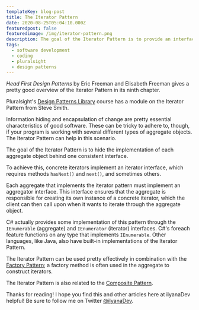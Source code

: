 ```yaml
---
templateKey: blog-post
title: The Iterator Pattern
date: 2020-08-25T05:04:10.000Z
featuredpost: false
featuredimage: /img/iterator-pattern.png
description: The goal of the Iterator Pattern is to provide an interface which allows the client to iterate through an aggregate object without having to know the implementation of the object. You may also know iterators as cursors.
tags:
  - software development
  - coding
  - pluralsight
  - design patterns
---
```


*Head First Design Patterns* by Eric Freeman and Elisabeth Freeman gives a pretty good overview of the Iterator Pattern in its ninth chapter.

Pluralsight's [Design Patterns Library](https://app.pluralsight.com/library/courses/patterns-library/table-of-contents) course has a module on the Iterator Pattern from Steve Smith.

Information hiding and encapsulation of change are pretty essential characteristics of good software. These can be tricky to adhere to, though, if your program is working with several different types of aggregate objects. The Iterator Pattern can help in this scenario.

The goal of the Iterator Pattern is to hide the implementation of each aggregate object behind one consistent interface.

To achieve this, concrete iterators implement an iterator interface, which requires methods `hasNext()` and `next()`, and sometimes others.

Each aggregate that implements the iterator pattern must implement an aggregator interface. This interface ensures that the aggregate is responsible for creating its own instance of a concrete iterator, which the client can then call upon when it wants to iterate through the aggregate object.

C# actually provides some implementation of this pattern through the `IEnumerable` (aggregate) and `IEnumerator` (iterator) interfaces. C#'s foreach feature functions on any type that implements `IEnumerable`. Other languages, like Java, also have built-in implementations of the Iterator Pattern.

The Iterator Pattern can be used pretty effectively in combination with the [Factory Pattern](https://ilyana.dev/blog/2020-08-14-factory-pattern/); a factory method is often used in the aggregate to construct iterators.

The Iterator Pattern is also related to the [Composite Pattern](https://ilyana.dev/blog/2020-08-25-composite-pattern/).

Thanks for reading! I hope you find this and other articles here at ilyanaDev helpful! Be sure to follow me on Twitter [@ilyanaDev](https://twitter.com/ilyanaDev).
